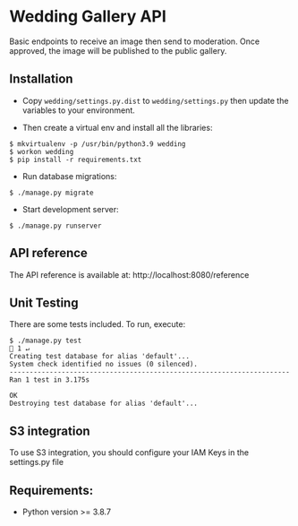 # Wedding Gallery API

Basic endpoints to receive an image then send to moderation. Once approved, the image will be published to the public gallery.

## Installation

* Copy ```wedding/settings.py.dist``` to ```wedding/settings.py``` then update the variables to your environment. 

* Then create a virtual env and install all the libraries:

```
$ mkvirtualenv -p /usr/bin/python3.9 wedding
$ workon wedding
$ pip install -r requirements.txt
```

* Run database migrations:
```
$ ./manage.py migrate
```

* Start development server:
```
$ ./manage.py runserver
```

## API reference

The API reference is available at: http://localhost:8080/reference

## Unit Testing
There are some tests included. To run, execute:

```
$ ./manage.py test                                                                                                                                                                                                           1 ↵ 
Creating test database for alias 'default'...
System check identified no issues (0 silenced).
----------------------------------------------------------------------
Ran 1 test in 3.175s

OK
Destroying test database for alias 'default'...

```


## S3 integration

To use S3 integration, you should configure your IAM Keys in the settings.py file


## Requirements:
- Python version >= 3.8.7

